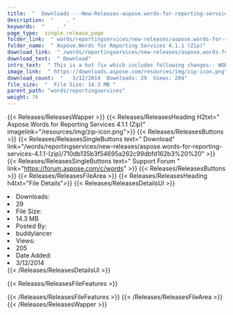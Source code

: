 ```yaml
---
title:  "  Downloads ---New-Releases-aspose.words-for-reporting-services-4.1.1-(zip) . " 
description:  "    . " 
keywords:  "    . " 
page_type:  single_release_page
folder_link:  " words/reportingservices/new-releases/aspose.words-for-reporting-services-4.1.1-(zip)/"
folder_name:  " Aspose.Words for Reporting Services 4.1.1 (Zip)"
download_link:  " /words/reportingservices/new-releases/aspose.words-for-reporting-services-4.1.1-(zip)/710db135b3f54695a262c99dbfd162b3"
download_text:  " Download"
intro_text:  " This is a hot fix which includes following changes:- WORDSRPT-163 (Unable to ins..."
image_link:  " https://downloads.aspose.com/resources/img/zip-icon.png"
download_count:  "   3/12/2014  Downloads: 29  Views: 204"
file_size:  "  File Size: 14.3 MB "
parent_path: "words/reportingservices"
weight: 76 
---
```


{{< Releases/ReleasesWapper >}}
  {{< Releases/ReleasesHeading H2txt=" Aspose.Words for Reporting Services 4.1.1 (Zip)" imagelink="/resources/img/zip-icon.png">}}
  {{< Releases/ReleasesButtons >}}
    {{< Releases/ReleasesSingleButtons text=" Download" link="/words/reportingservices/new-releases/aspose.words-for-reporting-services-4.1.1-(zip)/710db135b3f54695a262c99dbfd162b3%20%20" >}}
    {{< Releases/ReleasesSingleButtons text=" Support Forum " link="https://forum.aspose.com/c/words" >}}
  {{< Releases/ReleasesButtons >}}
  {{< Releases/ReleasesFileArea >}}
    {{< Releases/ReleasesHeading h4txt="File Details">}}
    {{< Releases/ReleasesDetailsUl >}}
             <li>Downloads:</li><li>29</li><li>File Size:</li><li>14.3 MB</li><li>Posted By:</li><li>buddylancer</li><li>Views:</li><li>205</li><li>Date Added:</li><li>3/12/2014</li>
    {{< /Releases/ReleasesDetailsUl >}}

  {{< Releases/ReleasesFileFeatures >}}
      
  {{< /Releases/ReleasesFileFeatures >}}
 {{< /Releases/ReleasesFileArea >}}
{{< /Releases/ReleasesWapper >}}


